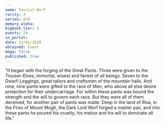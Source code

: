 ```yaml
---
name: Tourist Worf
rarity: 3
series: ds9
memory_alpha:
bigbook_tier: 3
events: 24
in_portal:
date: 23/01/2020
obtained: Event
mega: false
published: true
---
```


"It began with the forging of the Great Pants. Three were given to the Trouser-Elves, immortal, wisest and fairest of all beings. Seven to the Dwarf-Leggings, great tailors and craftsmen of the mountain halls. And nine, nine pants were gifted to the race of Men, who above all else desire protection for their undercarriage. For within these pants was bound the strength and the will to govern each race. But they were all of them deceived, for another pair of pants was made. Deep in the land of Risa, in the Fires of Mount Mogh, the Dark Lord Worf forged a master pair, and into these pants he poured his cruelty, his malice and his will to dominate all life."

